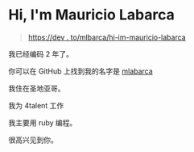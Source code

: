 # Hi, I'm Mauricio Labarca

> [https://dev . to/mlbarca/hi-im-mauricio-labarca](https://dev.to/mlabarca/hi-im-mauricio-labarca)

我已经编码 2 年了。

你可以在 GitHub 上找到我的名字是 [mlabarca](https://github.com/mlabarca)

我住在圣地亚哥。

我为 4talent 工作

我主要用 ruby 编程。

很高兴见到你。
